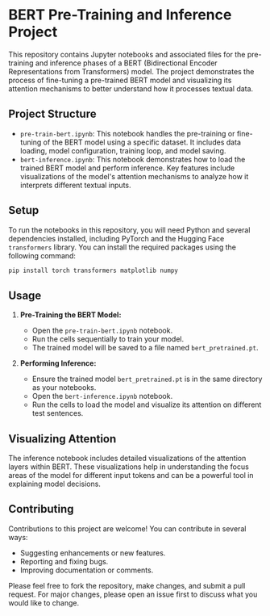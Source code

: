 
# BERT Pre-Training and Inference Project

This repository contains Jupyter notebooks and associated files for the pre-training and inference phases of a BERT (Bidirectional Encoder Representations from Transformers) model. The project demonstrates the process of fine-tuning a pre-trained BERT model and visualizing its attention mechanisms to better understand how it processes textual data.

## Project Structure

- `pre-train-bert.ipynb`: This notebook handles the pre-training or fine-tuning of the BERT model using a specific dataset. It includes data loading, model configuration, training loop, and model saving.
- `bert-inference.ipynb`: This notebook demonstrates how to load the trained BERT model and perform inference. Key features include visualizations of the model's attention mechanisms to analyze how it interprets different textual inputs.

## Setup

To run the notebooks in this repository, you will need Python and several dependencies installed, including PyTorch and the Hugging Face `transformers` library. You can install the required packages using the following command:

```bash
pip install torch transformers matplotlib numpy
```

## Usage

1. **Pre-Training the BERT Model:**
   - Open the `pre-train-bert.ipynb` notebook.
   - Run the cells sequentially to train your model.
   - The trained model will be saved to a file named `bert_pretrained.pt`.

2. **Performing Inference:**
   - Ensure the trained model `bert_pretrained.pt` is in the same directory as your notebooks.
   - Open the `bert-inference.ipynb` notebook.
   - Run the cells to load the model and visualize its attention on different test sentences.

## Visualizing Attention

The inference notebook includes detailed visualizations of the attention layers within BERT. These visualizations help in understanding the focus areas of the model for different input tokens and can be a powerful tool in explaining model decisions.

## Contributing

Contributions to this project are welcome! You can contribute in several ways:

- Suggesting enhancements or new features.
- Reporting and fixing bugs.
- Improving documentation or comments.

Please feel free to fork the repository, make changes, and submit a pull request. For major changes, please open an issue first to discuss what you would like to change.


